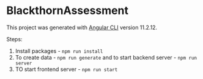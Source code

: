 # BlackthornAssessment

This project was generated with [Angular CLI](https://github.com/angular/angular-cli) version 11.2.12.

Steps:
1. Install packages - `npm run install`
2. To create data - `npm run generate` and to start backend server - `npm run server`
3. TO start frontend server - `npm run start`

